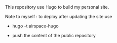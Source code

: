 This repository use Hugo to build my personal site.

Note to myself : to deploy after updating the site use

* hugo -t airspace-hugo

* push the content of the public repository 
